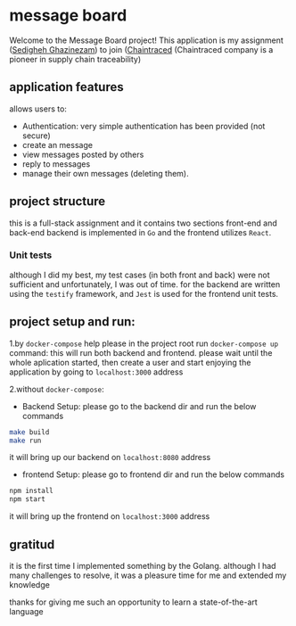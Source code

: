 # message board
Welcome to the Message Board project! This application is my assignment (<a href="https://github.com/3dsedi">Sedigheh Ghazinezam</a>) to join (<a href="https://github.com/othneildrew/Best-README-Template">Chaintraced</a>  (Chaintraced company is a pioneer in supply chain traceability) 


## application features
allows users to:
 * Authentication: very simple authentication has been provided (not secure)
 * create an message
 * view messages posted by others
 * reply to messages
 * manage their own messages (deleting them). 
 

## project structure
this is a full-stack assignment and it contains two sections front-end and back-end
backend is implemented in `Go` and the frontend utilizes `React`. 

### Unit tests
although I did my best, my test cases (in both front and back) were not sufficient and unfortunately, I was out of time. for the backend are written using the `testify` framework, and `Jest` is used for the frontend unit tests.


## project setup and run:
1.by `docker-compose` help
please in the project root run `docker-compose up` command: this will run both backend and frontend.
please wait until the whole aplication started, then create a user and start enjoying the application by going to `localhost:3000` address

2.without `docker-compose`:
- Backend Setup:
please go to the backend dir and run the below commands
```sh
make build
make run
```
it will bring up our backend on `localhost:8080` address
- frontend Setup:
please go to frontend dir and run the below commands
```sh
npm install
npm start
```
it will bring up the frontend on `localhost:3000` address

## gratitud 
it is the first time I implemented something by the Golang. although I had many challenges to resolve, it was a pleasure time for me and extended my knowledge

thanks for giving me  such an opportunity to learn a state-of-the-art language


